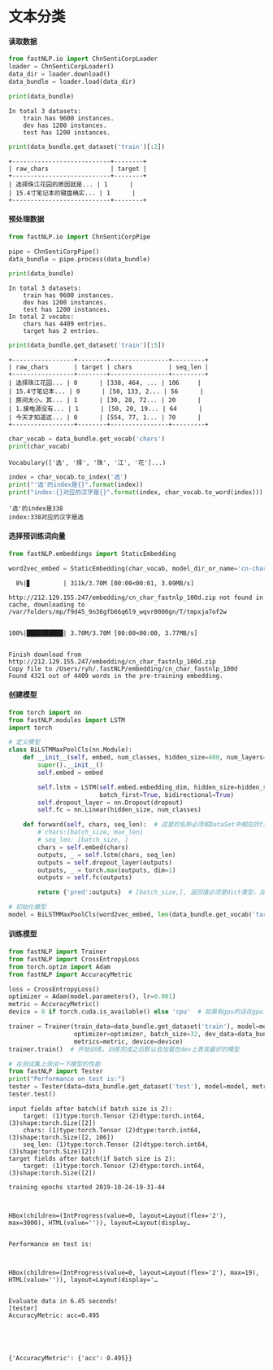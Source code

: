 # 文本分类

#### 读取数据


```python
from fastNLP.io import ChnSentiCorpLoader
loader = ChnSentiCorpLoader() 
data_dir = loader.download()   
data_bundle = loader.load(data_dir) 
```


```python
print(data_bundle)
```

    In total 3 datasets:
    	train has 9600 instances.
    	dev has 1200 instances.
    	test has 1200 instances.
    



```python
print(data_bundle.get_dataset('train')[:2])
```

    +---------------------------+--------+
    | raw_chars                 | target |
    +---------------------------+--------+
    | 选择珠江花园的原因就是... | 1      |
    | 15.4寸笔记本的键盘确实... | 1      |
    +---------------------------+--------+


#### 预处理数据


```python
from fastNLP.io import ChnSentiCorpPipe

pipe = ChnSentiCorpPipe()
data_bundle = pipe.process(data_bundle)

print(data_bundle)
```

    In total 3 datasets:
    	train has 9600 instances.
    	dev has 1200 instances.
    	test has 1200 instances.
    In total 2 vocabs:
    	chars has 4409 entries.
    	target has 2 entries.
    



```python
print(data_bundle.get_dataset('train')[:5])
```

    +-----------------+--------+----------------+---------+
    | raw_chars       | target | chars          | seq_len |
    +-----------------+--------+----------------+---------+
    | 选择珠江花园... | 0      | [338, 464, ... | 106     |
    | 15.4寸笔记本... | 0      | [50, 133, 2... | 56      |
    | 房间太小。其... | 1      | [30, 28, 72... | 20      |
    | 1.接电源没有... | 1      | [50, 20, 19... | 64      |
    | 今天才知道这... | 0      | [554, 77, 1... | 70      |
    +-----------------+--------+----------------+---------+



```python
char_vocab = data_bundle.get_vocab('chars')
print(char_vocab)
```

    Vocabulary(['选', '择', '珠', '江', '花']...)



```python
index = char_vocab.to_index('选')
print("'选'的index是{}".format(index))
print("index:{}对应的汉字是{}".format(index, char_vocab.to_word(index)))
```

    '选'的index是338
    index:338对应的汉字是选


#### 选择预训练词向量


```python
from fastNLP.embeddings import StaticEmbedding

word2vec_embed = StaticEmbedding(char_vocab, model_dir_or_name='cn-char-fastnlp-100d')
```

      8%|▊         | 311k/3.70M [00:00<00:01, 3.09MB/s]

    http://212.129.155.247/embedding/cn_char_fastnlp_100d.zip not found in cache, downloading to /var/folders/mp/f9d45_9n36gfb66q6l9_wqvr0000gn/T/tmpxja7of2w


    100%|██████████| 3.70M/3.70M [00:00<00:00, 3.77MB/s]


    Finish download from http://212.129.155.247/embedding/cn_char_fastnlp_100d.zip
    Copy file to /Users/ryh/.fastNLP/embedding/cn_char_fastnlp_100d
    Found 4321 out of 4409 words in the pre-training embedding.


#### 创建模型


```python
from torch import nn
from fastNLP.modules import LSTM
import torch

# 定义模型
class BiLSTMMaxPoolCls(nn.Module):
    def __init__(self, embed, num_classes, hidden_size=400, num_layers=1, dropout=0.3):
        super().__init__()
        self.embed = embed

        self.lstm = LSTM(self.embed.embedding_dim, hidden_size=hidden_size//2, num_layers=num_layers,
                         batch_first=True, bidirectional=True)
        self.dropout_layer = nn.Dropout(dropout)
        self.fc = nn.Linear(hidden_size, num_classes)

    def forward(self, chars, seq_len):  # 这里的名称必须和DataSet中相应的field对应，比如之前我们DataSet中有chars，这里就必须为chars
        # chars:[batch_size, max_len]
        # seq_len: [batch_size, ]
        chars = self.embed(chars)
        outputs, _ = self.lstm(chars, seq_len)
        outputs = self.dropout_layer(outputs)
        outputs, _ = torch.max(outputs, dim=1)
        outputs = self.fc(outputs)

        return {'pred':outputs}  # [batch_size,], 返回值必须是dict类型，且预测值的key建议设为pred

# 初始化模型
model = BiLSTMMaxPoolCls(word2vec_embed, len(data_bundle.get_vocab('target')))
```

#### 训练模型


```python
from fastNLP import Trainer
from fastNLP import CrossEntropyLoss
from torch.optim import Adam
from fastNLP import AccuracyMetric

loss = CrossEntropyLoss()
optimizer = Adam(model.parameters(), lr=0.001)
metric = AccuracyMetric()
device = 0 if torch.cuda.is_available() else 'cpu'  # 如果有gpu的话在gpu上运行，训练速度会更快

trainer = Trainer(train_data=data_bundle.get_dataset('train'), model=model, loss=loss,
                  optimizer=optimizer, batch_size=32, dev_data=data_bundle.get_dataset('dev'),
                  metrics=metric, device=device)
trainer.train()  # 开始训练，训练完成之后默认会加载在dev上表现最好的模型

# 在测试集上测试一下模型的性能
from fastNLP import Tester
print("Performance on test is:")
tester = Tester(data=data_bundle.get_dataset('test'), model=model, metrics=metric, batch_size=64, device=device)
tester.test()
```

    input fields after batch(if batch size is 2):
    	target: (1)type:torch.Tensor (2)dtype:torch.int64, (3)shape:torch.Size([2]) 
    	chars: (1)type:torch.Tensor (2)dtype:torch.int64, (3)shape:torch.Size([2, 106]) 
    	seq_len: (1)type:torch.Tensor (2)dtype:torch.int64, (3)shape:torch.Size([2]) 
    target fields after batch(if batch size is 2):
    	target: (1)type:torch.Tensor (2)dtype:torch.int64, (3)shape:torch.Size([2]) 
    
    training epochs started 2019-10-24-19-31-44



    HBox(children=(IntProgress(value=0, layout=Layout(flex='2'), max=3000), HTML(value='')), layout=Layout(display…


    Performance on test is:



    HBox(children=(IntProgress(value=0, layout=Layout(flex='2'), max=19), HTML(value='')), layout=Layout(display='…


    Evaluate data in 6.45 seconds!
    [tester] 
    AccuracyMetric: acc=0.495





    {'AccuracyMetric': {'acc': 0.495}}


